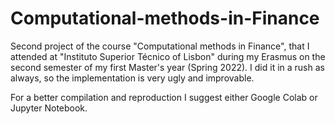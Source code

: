# Computational-methods-in-Finance
Second project of the course "Computational methods in Finance", that I attended at "Instituto Superior Técnico of Lisbon" during my Erasmus on the second semester of my first Master's year (Spring 2022). I did it in a rush as always, so the implementation is very ugly and improvable. 

For a better compilation and reproduction I suggest either Google Colab or Jupyter Notebook.
